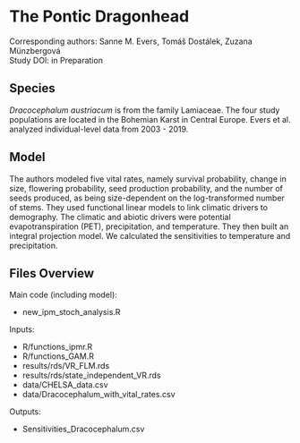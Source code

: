 
# The Pontic Dragonhead

Corresponding authors: Sanne M. Evers, Tomáš Dostálek, Zuzana Münzbergová  
Study DOI: in Preparation

## Species

_Dracocephalum austriacum_ is from the family Lamiaceae. The four study populations are located in the Bohemian Karst in Central Europe. Evers et al. analyzed individual-level data from 2003 - 2019.

## Model

The authors modeled five vital rates, namely survival probability, change in size, flowering probability, seed production probability, and the number of seeds produced, as being size-dependent on the log-transformed number of stems. They used functional linear models to link climatic drivers to demography. The climatic and abiotic drivers were potential evapotranspiration (PET), precipitation, and temperature. They then built an integral projection model. We calculated the sensitivities to temperature and precipitation.

## Files Overview

Main code (including model):
- new_ipm_stoch_analysis.R

Inputs:
- R/functions_ipmr.R
- R/functions_GAM.R
- results/rds/VR_FLM.rds
- results/rds/state_independent_VR.rds
- data/CHELSA_data.csv
- data/Dracocephalum_with_vital_rates.csv

Outputs:
- Sensitivities_Dracocephalum.csv
